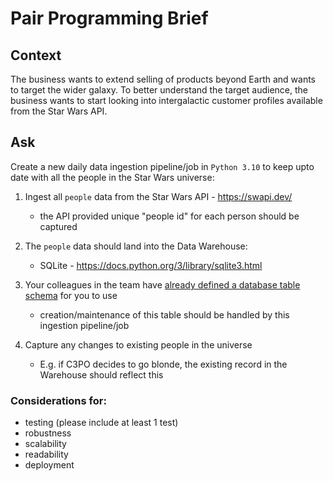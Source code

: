 # Pair Programming Brief 


## Context

The business wants to extend selling of products beyond Earth and wants to target the wider galaxy. To better understand the target audience, the business wants to start looking into intergalactic customer profiles available from the Star Wars API.


## Ask

Create a new daily data ingestion pipeline/job in `Python 3.10` to keep upto date with all the people in the Star Wars universe: 

1. Ingest all `people` data from the Star Wars API - https://swapi.dev/
    * the API provided unique "people id" for each person should be captured
    
1. The `people` data should land into the Data Warehouse:
    * SQLite - https://docs.python.org/3/library/sqlite3.html

1. Your colleagues in the team have [already defined a database table schema](./gists.md#sql-statements) for you to use
    * creation/maintenance of this table should be handled by this ingestion pipeline/job

1. Capture any changes to existing people in the universe
    * E.g. if C3PO decides to go blonde, the existing record in the Warehouse should reflect this



### Considerations for:

* testing (please include at least 1 test)
* robustness
* scalability
* readability
* deployment
